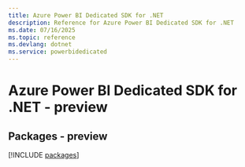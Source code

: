 ```yaml
---
title: Azure Power BI Dedicated SDK for .NET
description: Reference for Azure Power BI Dedicated SDK for .NET
ms.date: 07/16/2025
ms.topic: reference
ms.devlang: dotnet
ms.service: powerbidedicated
---
```

# Azure Power BI Dedicated SDK for .NET - preview
## Packages - preview
[!INCLUDE [packages](power-bi-dedicated-index.md)]